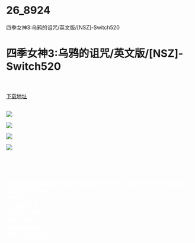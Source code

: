 # 26_8924
四季女神3:乌鸦的诅咒/英文版/[NSZ]-Switch520
# 四季女神3:乌鸦的诅咒/英文版/[NSZ]-Switch520
 <br/></br>
[下载地址](https://www.switch520.cc/article/8924 "下载地址")
<br/></br>

<p><span style="color: #ffffff;"><strong><img src="https://www.switch520.cc/muke_img/upload_art_editor_20210107-1_d15279087de4a652971d61038bc30573.jpg"></strong></span></p>
<p><span style="color: #ffffff;"><strong><img src="https://www.switch520.cc/muke_img/upload_art_editor_20210107-1_eb427405291f5ae0f96ede3212b56254.jpg"></strong></span></p>
<p><span style="color: #ffffff;"><strong><img src="https://www.switch520.cc/muke_img/upload_art_editor_20210107-1_fc0f4ee47bd7df4bc569069966424d4d.jpg"></strong></span></p>
<p><span style="color: #ffffff;"><strong><img src="https://www.switch520.cc/muke_img/upload_art_editor_20210107-1_a771d66346fe495a2b5f87e20dc761fe.jpg">&nbsp;</strong></span></p>
<p>&nbsp;</p>
<p>&nbsp;</p>
<p><span style="color: #ffffff;"><strong>使用你的的天赋来帮助绝望的俘虏逃脱！通关各种小游戏并在场景中找到隐藏物。让时间恢复正常吧！</strong></span><br>
<span style="color: #ffffff;"><strong>游戏特色：</strong></span><br>
<span style="color: #ffffff;"><strong>多个迷你游戏</strong></span><br>
<span style="color: #ffffff;"><strong>超过250个任务</strong></span><br>
<span style="color: #ffffff;"><strong>奇特的人物</strong></span><br>
<span style="color: #ffffff;"><strong>藏有物品的场景</strong></span><br>
<span style="color: #ffffff;"><strong>简单易学的操作模式</strong></span></p>
<p><span style="color: #ffffff;"><strong>&nbsp;</strong></span></p>
<p><span style="color: #ffffff;"><strong>&nbsp;</strong></span></p>
